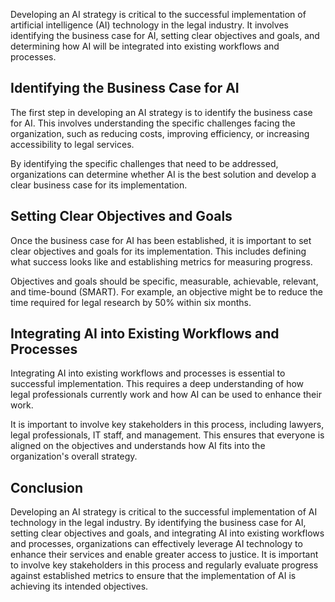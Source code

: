 
Developing an AI strategy is critical to the successful implementation of artificial intelligence (AI) technology in the legal industry. It involves identifying the business case for AI, setting clear objectives and goals, and determining how AI will be integrated into existing workflows and processes.

Identifying the Business Case for AI
------------------------------------

The first step in developing an AI strategy is to identify the business case for AI. This involves understanding the specific challenges facing the organization, such as reducing costs, improving efficiency, or increasing accessibility to legal services.

By identifying the specific challenges that need to be addressed, organizations can determine whether AI is the best solution and develop a clear business case for its implementation.

Setting Clear Objectives and Goals
----------------------------------

Once the business case for AI has been established, it is important to set clear objectives and goals for its implementation. This includes defining what success looks like and establishing metrics for measuring progress.

Objectives and goals should be specific, measurable, achievable, relevant, and time-bound (SMART). For example, an objective might be to reduce the time required for legal research by 50% within six months.

Integrating AI into Existing Workflows and Processes
----------------------------------------------------

Integrating AI into existing workflows and processes is essential to successful implementation. This requires a deep understanding of how legal professionals currently work and how AI can be used to enhance their work.

It is important to involve key stakeholders in this process, including lawyers, legal professionals, IT staff, and management. This ensures that everyone is aligned on the objectives and understands how AI fits into the organization's overall strategy.

Conclusion
----------

Developing an AI strategy is critical to the successful implementation of AI technology in the legal industry. By identifying the business case for AI, setting clear objectives and goals, and integrating AI into existing workflows and processes, organizations can effectively leverage AI technology to enhance their services and enable greater access to justice. It is important to involve key stakeholders in this process and regularly evaluate progress against established metrics to ensure that the implementation of AI is achieving its intended objectives.
